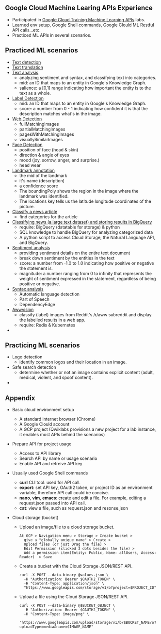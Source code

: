 ## Google Cloud Machine Learing APIs Experience

- Participated in [Google Cloud Training Machine Learning APIs](https://google.qwiklabs.com/) labs.
- Learned env setup, Google Shell commands, Google Clould ML Restful API calls...etc.
- Practiced ML APIs in several scenarios.

## Practiced ML scenarios
* [Text detection](https://mohoazure.github.io/google%20cloud%20ML/text%20detection)
* [Text translation](https://mohoazure.github.io/google%20cloud%20ML/text%20translation)
* [Text analysis](https://mohoazure.github.io/google%20cloud%20ML/text%20analysis)
  * analyzing sentiment and syntax, and classifying text into categories.
  * mid: an ID that maps to an entity in Google's Knowledge Graph.
  * salience: a [0,1] range indicating how important the entity is to the text as a whole.   
* [Label Detection]()
  * mid: an ID that maps to an entity in Google's Knowledge Graph.
  * score: a number from 0 - 1 indicating how confident it is that the description matches what's in the image.
* [Web Detection]()
  * fullMatchingImages
  * partialMatchingImages
  * pagesWithMatchingImages
  * visuallySimilarImages
* [Face Detection]()
  * position of face (head & skin)
  * direction & angle of eyes
  * mood (joy, sorrow, anger, and surprise.)
  * head wear
* [Landmark annotation]()
  * the mid of the landmark
  * it's name (description) 
  * a confidence score
  * The boundingPoly shows the region in the image where the landmark was identified.
  * The locations key tells us the latitude longitude coordinates of the picture.
* [Classify a news article]()
  * find categories for the article
* [Classifying news (a large text dataset) and storing results in BigQuery]()
  * require: BigQuery (datatable for storage) & python
  * SQL knowledge to handle BigQuery for analyzing categorized data
  * A python script to access Cloud Storage, the Natural Language API, and BigQuery.
* [Sentiment analysis]()
  * providing sentiment details on the entire text document
  * break down sentiment by the entities in the text
  * score: a number from -1.0 to 1.0 indicating how positive or negative the statement is.
  * magnitude: a number ranging from 0 to infinity that represents the weight of sentiment expressed in the statement, regardless of being positive or negative.
* [Syntax analysis]()
  * Automatic language detection
  * Part of Speech
  * DependencyEdge
* [Awwvision]()
  * classify (label) images from Reddit's /r/aww subreddit and display the labelled results in a web app.
  * require: Redis & Kubernetes
* []()

## Practicing ML scenarios
* Logo detection
  * identify common logos and their location in an image.
* Safe search detection
  * determine whether or not an image contains explicit content (adult, medical, violent, and spoof content).
* []()
  
## Appendix
- Basic cloud environment setup
  * A standard internet browser (Chrome)
  * A Google Clould account
  * A GCP project (Qwiklabs provisions a new project for a lab instance, it enables most APIs behind the scenarios)
  
- Prepare API for project usage
  * Access to API library
  * Search API by name or usage scenario
  * Enable API and retreive API key
  
- Usually used Google Shell commands
  * **curl** CLI tool: used for API call. 
  * **export**: set API key, OAuth2 token, or project ID as an environment variable, therefore API call could be concise.
  * **nano**, **vim**, **emacs**: create and edit a file. For example, editing a request.json passed into API call.
  * **cat**: view a file, such as request.json and resonse.json

- Cloud storage (bucket)
  * Upload an image/file to a cloud storage bucket. 
     ```
    At GCP > Navigation menu > Storage > Create bucket > 
       give a "globally unique name" > Create > 
       Upload files (or just Drag the file) > 
       Edit Permission (clicked 3 dots besides the file) > 
       Add a permission item(Entity: Public, Name: allUsers, Access: Reader)  > Save
      ```
  * Create a bucket with the Cloud Storage JSON/REST API.
    ```
    curl -X POST --data-binary @values.json \
      -H "Authorization: Bearer $OAUTH2_TOKEN" \
      -H "Content-Type: application/json" \
      "https://www.googleapis.com/storage/v1/b?project=$PROJECT_ID"
    ```
  * Upload a file using the Cloud Storage JSON/REST API.
    ``` 
    curl -X POST --data-binary @$BUCKET_OBJECT \
      -H "Authorization: Bearer $OAUTH2_TOKEN" \
      -H "Content-Type: image/png" \
      "https://www.googleapis.com/upload/storage/v1/b/$BUCKET_NAME/o?uploadType=media&name=$IMAGE_NAME"
    ```

